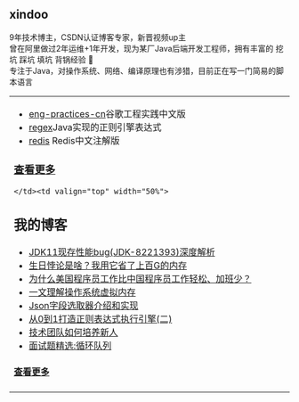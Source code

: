 ## xindoo  
9年技术博主，CSDN认证博客专家，新晋视频up主  
曾在阿里做过2年运维+1年开发，现为某厂Java后端开发工程师，拥有丰富的 挖坑 踩坑 填坑 背锅经验 🐶   
专注于Java，对操作系统、网络、编译原理也有涉猎，目前正在写一门简易的脚本语言   


<table><tr>
<td valign="top" width="50%">

- [eng-practices-cn](https://github.com/xindoo/eng-practices-cn)谷歌工程实践中文版  
- [regex](https://github.com/xindoo/regex)Java实现的正则引擎表达式  
- [redis](https://github.com/xindoo/redis) Redis中文注解版
### [查看更多](https://github.com/xindoo/)   	
	</td><td valign="top" width="50%">
## 我的博客
- [JDK11现存性能bug(JDK-8221393)深度解析](https://xindoo.blog.csdn.net/article/details/107291487)
- [生日悖论是啥？我用它省了上百G的内存](https://xindoo.blog.csdn.net/article/details/107120414)
- [为什么美国程序员工作比中国程序员工作轻松、加班少？](https://xindoo.blog.csdn.net/article/details/107081746)
- [一文理解操作系统虚拟内存](https://xindoo.blog.csdn.net/article/details/106958031)
- [Json字段选取器介绍和实现](https://xindoo.blog.csdn.net/article/details/106877604)
- [从0到1打造正则表达式执行引擎(二)](https://xindoo.blog.csdn.net/article/details/106458165)
- [技术团队如何培养新人](https://xindoo.blog.csdn.net/article/details/106202183)
- [面试题精选:循环队列](https://xindoo.blog.csdn.net/article/details/106035350)

#### [查看更多](https://xindoo.blog.csdn.net/)
</td></tr></table>

